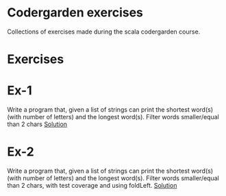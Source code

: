 # Codergarden exercises
Collections of exercises made during the scala codergarden course.

# Exercises

# Ex-1
Write a program that, given a list of strings can print the shortest word(s) (with number of letters) and the longest word(s). Filter words smaller/equal than 2 chars
[Solution](src/main/scala/it/stanislas/courses/codergarden/ex1)

# Ex-2
Write a program that, given a list of strings can print the shortest word(s) (with number of letters) and the longest word(s). Filter words smaller/equal than 2 chars, with test coverage and using foldLeft.
[Solution](src/main/scala/it/stanislas/courses/codergarden/ex2)